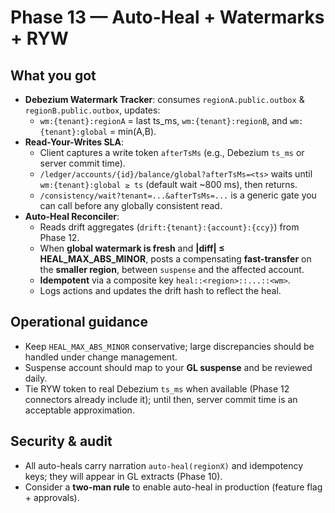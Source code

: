 # Phase 13 — Auto-Heal + Watermarks + RYW

## What you got
- **Debezium Watermark Tracker**: consumes `regionA.public.outbox` & `regionB.public.outbox`, updates:
  - `wm:{tenant}:regionA` = last ts_ms, `wm:{tenant}:regionB`, and `wm:{tenant}:global` = min(A,B).
- **Read-Your-Writes SLA**:
  - Client captures a write token `afterTsMs` (e.g., Debezium `ts_ms` or server commit time).
  - `/ledger/accounts/{id}/balance/global?afterTsMs=<ts>` waits until `wm:{tenant}:global ≥ ts` (default wait ~800 ms), then returns.
  - `/consistency/wait?tenant=...&afterTsMs=...` is a generic gate you can call before any globally consistent read.
- **Auto-Heal Reconciler**:
  - Reads drift aggregates (`drift:{tenant}:{account}:{ccy}`) from Phase 12.
  - When **global watermark is fresh** and **|diff| ≤ HEAL_MAX_ABS_MINOR**, posts a compensating **fast-transfer** on the **smaller region**, between `suspense` and the affected account.
  - **Idempotent** via a composite key `heal::<region>::...::<wm>`.
  - Logs actions and updates the drift hash to reflect the heal.

## Operational guidance
- Keep `HEAL_MAX_ABS_MINOR` conservative; large discrepancies should be handled under change management.
- Suspense account should map to your **GL suspense** and be reviewed daily.
- Tie RYW token to real Debezium `ts_ms` when available (Phase 12 connectors already include it); until then, server commit time is an acceptable approximation.

## Security & audit
- All auto-heals carry narration `auto-heal(regionX)` and idempotency keys; they will appear in GL extracts (Phase 10).
- Consider a **two-man rule** to enable auto-heal in production (feature flag + approvals).
